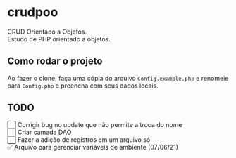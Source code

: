 # crudpoo
CRUD Orientado a Objetos.  
Estudo de PHP orientado a objetos.
   

## Como rodar o projeto

Ao fazer o clone, faça uma cópia do arquivo `Config.example.php` e renomeie para `Config.php` e preencha com seus dados locais.
  
  
## TODO
:white_large_square: Corrigir bug no update que não permite a troca do nome   
:white_large_square: Criar camada DAO  
:white_large_square: Fazer a adição de registros em um arquivo só  
:white_check_mark: Arquivo para gerenciar variáveis de ambiente (07/06/21)
